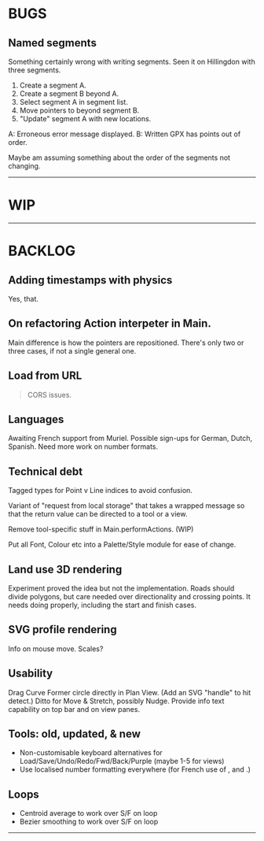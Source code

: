 
# BUGS

## Named segments

Something certainly wrong with writing segments. Seen it on Hillingdon with three segments.
1. Create a segment A.
2. Create a segment B beyond A.
3. Select segment A in segment list.
4. Move pointers to beyond segment B.
5. "Update" segment A with new locations.

A: Erroneous error message displayed.
B: Written GPX has points out of order.

Maybe am assuming something about the order of the segments not changing.

--- 

# WIP

---

# BACKLOG

## Adding timestamps with physics

Yes, that.

## On refactoring Action interpeter in Main.

Main difference is how the pointers are repositioned.
There's only two or three cases, if not a single general one.

## Load from URL

> CORS issues.

## Languages

Awaiting French support from Muriel.
Possible sign-ups for German, Dutch, Spanish.
Need more work on number formats.

## Technical debt

Tagged types for Point v Line indices to avoid confusion.

Variant of "request from local storage" that takes a wrapped message so that the return value
can be directed to a tool or a view.

Remove tool-specific stuff in Main.performActions. (WIP)

Put all Font, Colour etc into a Palette/Style module for ease of change.

## Land use 3D rendering

Experiment proved the idea but not the implementation.
Roads should divide polygons, but care needed over directionality and crossing points.
It needs doing properly, including the start and finish cases.

## SVG profile rendering

Info on mouse move.
Scales?

## Usability

Drag Curve Former circle directly in Plan View. (Add an SVG "handle" to hit detect.)
Ditto for Move & Stretch, possibly Nudge.
Provide info text capability on top bar and on view panes.

## Tools: old, updated, & new

- Non-customisable keyboard alternatives for Load/Save/Undo/Redo/Fwd/Back/Purple (maybe 1-5 for views)
- Use localised number formatting everywhere (for French use of , and .)

## Loops

- Centroid average to work over S/F on loop
- Bezier smoothing to work over S/F on loop

 
---
